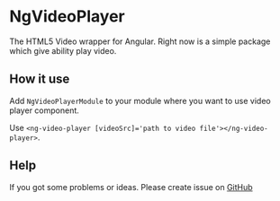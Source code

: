 # NgVideoPlayer

The HTML5 Video wrapper for Angular.
Right now is a simple package which give ability play video.
## How it use
Add `NgVideoPlayerModule` to your module where you want to use video player component.

Use `<ng-video-player [videoSrc]='path to video file'></ng-video-player>`.

## Help
If you got some problems or ideas. Please create issue on [GitHub](https://github.com/BlackTafita/angular-video-player)

